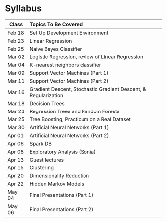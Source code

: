 # Syllabus
Class         | Topics To Be Covered
------------- |:---------------------
Feb 18        | Set Up Development Environment
Feb 23        | Linear Regression
Feb 25        | Naive Bayes Classifier
Mar 02        | Logistic Regression, review of Linear Regression
Mar 04        | K-nearest neighbors classifier
Mar 09        | Support Vector Machines (Part 1)
Mar 11        | Support Vector Machines (Part 2)
Mar 16        | Gradient Descent, Stochastic Gradient Descent, & Regularization
Mar 18        | Decision Trees
Mar 23        | Regression Trees and Random Forests
Mar 25        | Tree Boosting, Practicum on a Real Dataset
Mar 30        | Artificial Neural Networks (Part 1)
Apr 01        | Artificial Neural Networks (Part 2)
Apr 06        | Spark DB
Apr 08        | Exploratory Analysis (Sonia)
Apr 13        | Guest lectures
Apr 15        | Clustering
Apr 20        | Dimensionality Reduction
Apr 22        | Hidden Markov Models
May 04        | Final Presentations (Part 1)
May 06        | Final Presentations (Part 2)

